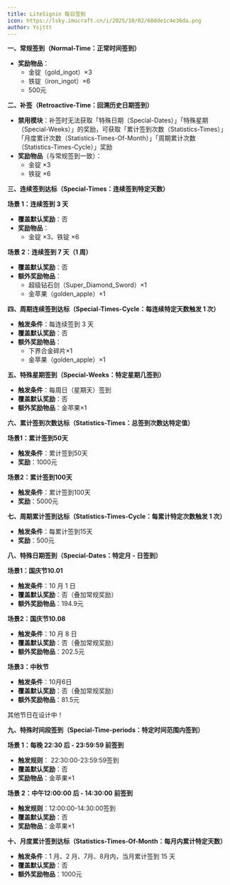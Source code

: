 ```yaml
---
title: LiteSignin 每日签到
icon: https://lsky.imucraft.cn/i/2025/10/02/68dde1c4e36da.png
author: Ysjttt
---
```


**一、常规签到（Normal-Time：正常时间签到）**

* **奖励物品**：
  + 金锭（gold\_ingot）×3
  + 铁锭（iron\_ingot）×6
  + 500元

**二、补签（Retroactive-Time：回溯历史日期签到）**

* **禁用模块**：补签时无法获取「特殊日期（Special-Dates）」「特殊星期（Special-Weeks）」的奖励，可获取「累计签到次数（Statistics-Times）」「月度累计次数（Statistics-Times-Of-Month）」「周期累计次数（Statistics-Times-Cycle）」奖励
* **奖励物品**（与常规签到一致）：
  + 金锭 ×3
  + 铁锭 ×6

**三、连续签到达标（Special-Times：连续签到特定天数）**

**场景 1：连续签到 3 天**

* **覆盖默认奖励**：否
* **奖励物品**：
  + 金锭 ×3、铁锭 ×6

**场景 2：连续签到 7 天（1 周）**

* **覆盖默认奖励**：否
* **额外奖励物品**：
  + 超级钻石剑（Super\_Diamond\_Sword）×1
  + 金苹果（golden\_apple）×1

**四、周期连续签到达标（Special-Times-Cycle：每连续特定天数触发 1 次）**

* **触发条件**：每连续签到 3 天
* **覆盖默认奖励**：否
* **额外奖励物品**：
  + 下界合金碎片×1
  + 金苹果（golden\_apple）×1

**五、特殊星期签到（Special-Weeks：特定星期几签到）**

* **触发条件**：每周日（星期天）签到
* **覆盖默认奖励**：否
* **额外奖励物品**：金苹果×1

**六、累计签到次数达标（Statistics-Times：总签到次数达特定值）**

**场景1：累计签到50天**

* **触发条件**：累计签到50天
* **奖励**：1000元

**场景2：累计签到100天**

* **触发条件**：累计签到100天
* **奖励**：5000元

**七、周期累计签到达标（Statistics-Times-Cycle：每累计特定次数触发 1 次）**

* **触发条件**：每累计签到15天
* **奖励**：500元

**八、特殊日期签到（Special-Dates：特定月 - 日签到）**

**场景1：国庆节10.01**

* **触发条件**：10 月 1 日
* **覆盖默认奖励**：否（叠加常规奖励）
* **额外奖励物品**：194.9元

**场景2：国庆节10.08**

* **触发条件**：10 月 8 日
* **覆盖默认奖励**：否（叠加常规奖励）
* **额外奖励物品**：202.5元

**场景3：中秋节**

* **触发条件**：10月6日
* **覆盖默认奖励**：否（叠加常规奖励）
* **额外奖励物品**：81.5元

其他节日在设计中！

**九、特殊时间段签到（Special-Time-periods：特定时间范围内签到）**

**场景 1：每晚 22:30 后 - 23:59:59 前签到**

* **触发规则**： 22:30:00-23:59:59签到
* **覆盖默认奖励**：否
* **奖励物品**：金苹果×1

**场景 2：中午12:00:00 后 - 14:30:00 前签到**

* **触发规则**：12:00:00-14:30:00签到
* **覆盖默认奖励**：否
* **奖励物品**：金苹果×1

**十、月度累计签到达标（Statistics-Times-Of-Month：每月内累计特定天数）**

* **触发条件**：1 月、2 月、7月、8月内，当月累计签到 15 天
* **覆盖默认奖励**：否
* **额外奖励物品**：1000元
